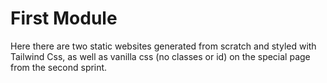 # First Module
Here there are two static websites generated from scratch and styled with Tailwind Css, as well as vanilla css (no classes or id)
on the special page from the second sprint.
